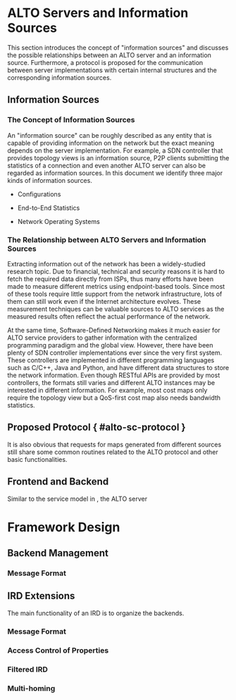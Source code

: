 
# ALTO Servers and Information Sources

This section introduces the concept of "information sources" and discusses the
possible relationships between an ALTO server and an information source.
Furthermore, a protocol is proposed for the communication between server
implementations with certain internal structures and the corresponding
information sources.

<!-- [[[ -->

## Information Sources

### The Concept of Information Sources
<!-- what are information sources [[[ -->

An "information source" can be roughly described as any entity that is capable
of providing information on the network but the exact meaning depends on the
server implementation.  For example, a SDN controller that provides topology
views is an information source, P2P clients submitting the statistics of a
connection and even another ALTO server can also be regarded as information
sources.  In this document we identify three major kinds of information sources.

- Configurations


- End-to-End Statistics

- Network Operating Systems

<!-- ]]] -->

### The Relationship between ALTO Servers and Information Sources

<!-- Motivation: the fact that there are different sources [[[ -->

Extracting information out of the network has been a widely-studied research
topic.  Due to financial, technical and security reasons it is hard to fetch the
required data directly from ISPs, thus many efforts have been made to measure
different metrics using endpoint-based tools.  Since most of these tools require
little support from the network infrastructure, lots of them can still work even
if the Internet architecture evolves.  These measurement techniques can be
valuable sources to ALTO services as the measured results often reflect the
actual performance of the network.

At the same time, Software-Defined Networking makes it much easier for ALTO
service providers to gather information with the centralized programming
paradigm and the global view.  However, there have been plenty of SDN
controller implementations ever since the very first [](#NOX) system.  These
controllers are implemented in different programming languages such as C/C++,
Java and Python, and have different data structures to store the network
information.  Even though RESTful APIs are provided by most controllers, the
formats still varies and different ALTO instances may be interested in different
information.  For example, most cost maps only require the topology view but a
QoS-first cost map also needs bandwidth statistics.

<!-- TODO at least two examples of different topology presentations -->

<!-- ]]] -->

## Proposed Protocol { #alto-sc-protocol }

<!-- ]]] -->

<!-- Motivation: the need to reuse and aggregate meta information [[[ -->



<!-- ]]] -->

<!-- Motivation: reusable functionalities [[[ -->

It is also obvious that requests for maps generated from different sources still
share some common routines related to the ALTO protocol and other basic
functionalities.

<!-- ]]] -->


<!-- ]]] -->


<!-- [[[ -->

## Frontend and Backend

Similar to the service model in [](#fig:alto-service-model), the ALTO server

<!-- ]]] -->

# Framework Design
## Backend Management
<!-- [[[ -->

### Message Format

<!-- ]]] -->

## IRD Extensions
<!-- [[[ -->

The main functionality of an IRD is to organize the backends.

### Message Format
### Access Control of Properties
### Filtered IRD
### Multi-homing

<!-- ]]] -->

